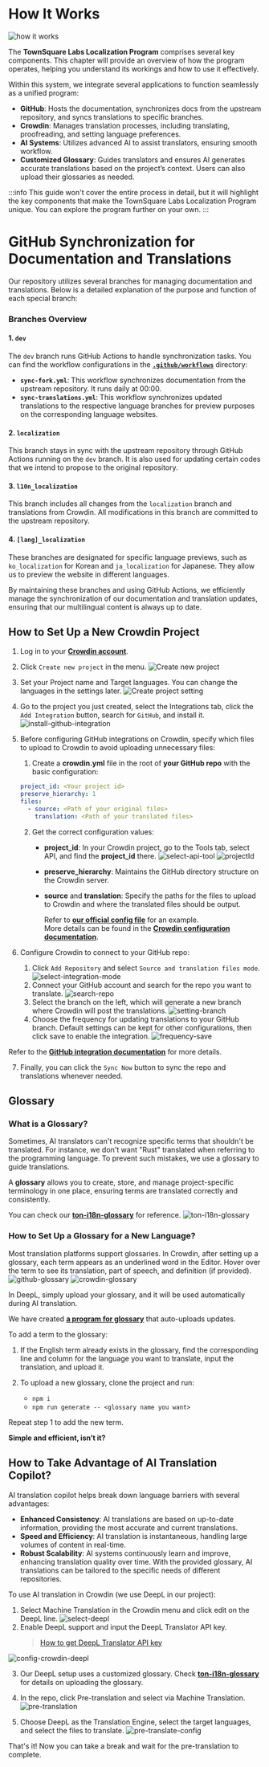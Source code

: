 # How It Works

![how it works](/img/localizationProgramGuideline/localization-program.png)

The **TownSquare Labs Localization Program** comprises several key components. This chapter will provide an overview of how the program operates, helping you understand its workings and how to use it effectively.

Within this system, we integrate several applications to function seamlessly as a unified program:

- **GitHub**: Hosts the documentation, synchronizes docs from the upstream repository, and syncs translations to specific branches.
- **Crowdin**: Manages translation processes, including translating, proofreading, and setting language preferences.
- **AI Systems**: Utilizes advanced AI to assist translators, ensuring smooth workflow.
- **Customized Glossary**: Guides translators and ensures AI generates accurate translations based on the project’s context. Users can also upload their glossaries as needed.

:::info
This guide won't cover the entire process in detail, but it will highlight the key components that make the TownSquare Labs Localization Program unique. You can explore the program further on your own.
:::

# GitHub Synchronization for Documentation and Translations

Our repository utilizes several branches for managing documentation and translations. Below is a detailed explanation of the purpose and function of each special branch:

### Branches Overview

#### 1. `dev`
The `dev` branch runs GitHub Actions to handle synchronization tasks. You can find the workflow configurations in the [**`.github/workflows`**](https://github.com/TownSquareXYZ/ton-docs/tree/dev/.github/workflows) directory:

- **`sync-fork.yml`**: This workflow synchronizes documentation from the upstream repository. It runs daily at 00:00.
- **`sync-translations.yml`**: This workflow synchronizes updated translations to the respective language branches for preview purposes on the corresponding language websites.

#### 2. `localization`
This branch stays in sync with the upstream repository through GitHub Actions running on the `dev` branch. It is also used for updating certain codes that we intend to propose to the original repository.

#### 3. `l10n_localization`
This branch includes all changes from the `localization` branch and translations from Crowdin. All modifications in this branch are committed to the upstream repository.

#### 4. `[lang]_localization`
These branches are designated for specific language previews, such as `ko_localization` for Korean and `ja_localization` for Japanese. They allow us to preview the website in different languages.

By maintaining these branches and using GitHub Actions, we efficiently manage the synchronization of our documentation and translation updates, ensuring that our multilingual content is always up to date.

## How to Set Up a New Crowdin Project

1. Log in to your [**Crowdin account**](https://accounts.crowdin.com/login).
2. Click `Create new project` in the menu.
![Create new project](/img/localizationProgramGuideline/howItWorked/create-new-project.png)
3. Set your Project name and Target languages. You can change the languages in the settings later.
![Create project setting](/img/localizationProgramGuideline/howItWorked/create-project-setting.png)
4. Go to the project you just created, select the Integrations tab, click the `Add Integration` button, search for `GitHub`, and install it.
![install-github-integration](/img/localizationProgramGuideline/howItWorked/install-github-integration.png)
5. Before configuring GitHub integrations on Crowdin, specify which files to upload to Crowdin to avoid uploading unnecessary files:

    1. Create a **crowdin.yml** file in the root of **your GitHub repo** with the basic configuration:

      ```yml
      project_id: <Your project id>
      preserve_hierarchy: 1
      files:
        - source: <Path of your original files>
          translation: <Path of your translated files>
      ```

    2. Get the correct configuration values:
        - **project_id**: In your Crowdin project, go to the Tools tab, select API, and find the **project_id** there.
        ![select-api-tool](/img/localizationProgramGuideline/howItWorked/select-api-tool.png)
        ![projectId](/img/localizationProgramGuideline/howItWorked/projectId.png)
        - **preserve_hierarchy**: Maintains the GitHub directory structure on the Crowdin server.
        - **source** and **translation**: Specify the paths for the files to upload to Crowdin and where the translated files should be output.   

          Refer to [**our official config file**](https://github.com/TownSquareXYZ/ton-docs/blob/localization/crowdin.yml) for an example.   
          More details can be found in the [**Crowdin configuration documentation**](https://developer.crowdin.com/configuration-file/).

6. Configure Crowdin to connect to your GitHub repo:
    1. Click `Add Repository` and select `Source and translation files mode`.
    ![select-integration-mode](/img/localizationProgramGuideline/howItWorked/select-integration-mode.png)
    2. Connect your GitHub account and search for the repo you want to translate.
    ![search-repo](/img/localizationProgramGuideline/howItWorked/search-repo.png)
    3. Select the branch on the left, which will generate a new branch where Crowdin will post the translations.
    ![setting-branch](/img/localizationProgramGuideline/howItWorked/setting-branch.png)
    4. Choose the frequency for updating translations to your GitHub branch. Default settings can be kept for other configurations, then click save to enable the integration.
    ![frequency-save](/img/localizationProgramGuideline/howItWorked/frequency-save.png)

Refer to the [**GitHub integration documentation**](https://support.crowdin.com/github-integration/) for more details.

7. Finally, you can click the `Sync Now` button to sync the repo and translations whenever needed.

## Glossary

### What is a Glossary?

Sometimes, AI translators can't recognize specific terms that shouldn't be translated. For instance, we don't want "Rust" translated when referring to the programming language. To prevent such mistakes, we use a glossary to guide translations.

A **glossary** allows you to create, store, and manage project-specific terminology in one place, ensuring terms are translated correctly and consistently.

You can check our [**ton-i18n-glossary**](https://github.com/TownSquareXYZ/ton-i18n-glossary) for reference.
![ton-i18n-glossary](/img/localizationProgramGuideline/howItWorked/ton-i18n-glossary.png)

### How to Set Up a Glossary for a New Language?

Most translation platforms support glossaries. In Crowdin, after setting up a glossary, each term appears as an underlined word in the Editor. Hover over the term to see its translation, part of speech, and definition (if provided).
![github-glossary](/img/localizationProgramGuideline/howItWorked/github-glossary.png)
![crowdin-glossary](/img/localizationProgramGuideline/howItWorked/crowdin-glossary.png)

In DeepL, simply upload your glossary, and it will be used automatically during AI translation.

We have created [**a program for glossary**](https://github.com/TownSquareXYZ/ton-i18n-glossary) that auto-uploads updates.

To add a term to the glossary:
1. If the English term already exists in the glossary, find the corresponding line and column for the language you want to translate, input the translation, and upload it.
2. To upload a new glossary, clone the project and run:

    - `npm i`
    - `npm run generate -- <glossary name you want>`

Repeat step 1 to add the new term.

**Simple and efficient, isn’t it?**

## How to Take Advantage of AI Translation Copilot?

AI translation copilot helps break down language barriers with several advantages:

- **Enhanced Consistency**: AI translations are based on up-to-date information, providing the most accurate and current translations.
- **Speed and Efficiency**: AI translation is instantaneous, handling large volumes of content in real-time.
- **Robust Scalability**: AI systems continuously learn and improve, enhancing translation quality over time. With the provided glossary, AI translations can be tailored to the specific needs of different repositories.

To use AI translation in Crowdin (we use DeepL in our project):
1. Select Machine Translation in the Crowdin menu and click edit on the DeepL line.
![select-deepl](/img/localizationProgramGuideline/howItWorked/select-deepl.png)
2. Enable DeepL support and input the DeepL Translator API key.
      > [How to get DeepL Translator API key](https://www.deepl.com/pro-api?cta=header-pro-api)

![config-crowdin-deepl](/img/localizationProgramGuideline/howItWorked/config-crowdin-deepl.png)

3. Our DeepL setup uses a customized glossary. Check [**ton-i18n-glossary**](https://github.com/TownSquareXYZ/ton-i18n-glossary) for details on uploading the glossary.

4. In the repo, click Pre-translation and select via Machine Translation.
![pre-translation](/img/localizationProgramGuideline/howItWorked/pre-translation.png)
5. Choose DeepL as the Translation Engine, select the target languages, and select the files to translate.
![pre-translate-config](/img/localizationProgramGuideline/howItWorked/pre-translate-config.png)

That's it! Now you can take a break and wait for the pre-translation to complete.